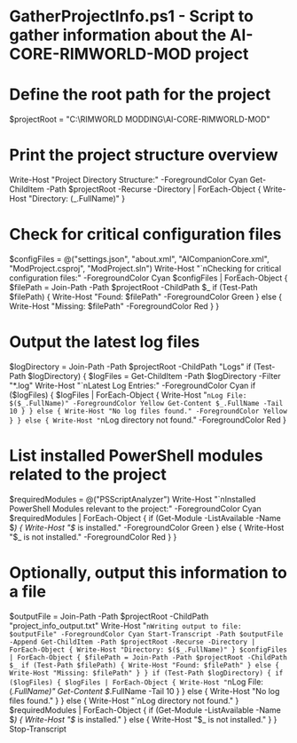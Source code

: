 # GatherProjectInfo.ps1 - Script to gather information about the AI-CORE-RIMWORLD-MOD project

# Define the root path for the project
$projectRoot = "C:\RIMWORLD MODDING\AI-CORE-RIMWORLD-MOD"

# Print the project structure overview
Write-Host "Project Directory Structure:" -ForegroundColor Cyan
Get-ChildItem -Path $projectRoot -Recurse -Directory | ForEach-Object { Write-Host "Directory: $($_.FullName)" }

# Check for critical configuration files
$configFiles = @("settings.json", "about.xml", "AICompanionCore.xml", "ModProject.csproj", "ModProject.sln")
Write-Host "`nChecking for critical configuration files:" -ForegroundColor Cyan
$configFiles | ForEach-Object {
    $filePath = Join-Path -Path $projectRoot -ChildPath $_
    if (Test-Path $filePath) {
        Write-Host "Found: $filePath" -ForegroundColor Green
    } else {
        Write-Host "Missing: $filePath" -ForegroundColor Red
    }
}

# Output the latest log files
$logDirectory = Join-Path -Path $projectRoot -ChildPath "Logs"
if (Test-Path $logDirectory) {
    $logFiles = Get-ChildItem -Path $logDirectory -Filter "*.log"
    Write-Host "`nLatest Log Entries:" -ForegroundColor Cyan
    if ($logFiles) {
        $logFiles | ForEach-Object {
            Write-Host "`nLog File: $($_.FullName)" -ForegroundColor Yellow
            Get-Content $_.FullName -Tail 10
        }
    } else {
        Write-Host "No log files found." -ForegroundColor Yellow
    }
} else {
    Write-Host "`nLog directory not found." -ForegroundColor Red
}

# List installed PowerShell modules related to the project
$requiredModules = @("PSScriptAnalyzer")
Write-Host "`nInstalled PowerShell Modules relevant to the project:" -ForegroundColor Cyan
$requiredModules | ForEach-Object {
    if (Get-Module -ListAvailable -Name $_) {
        Write-Host "$_ is installed." -ForegroundColor Green
    } else {
        Write-Host "$_ is not installed." -ForegroundColor Red
    }
}

# Optionally, output this information to a file
$outputFile = Join-Path -Path $projectRoot -ChildPath "project_info_output.txt"
Write-Host "`nWriting output to file: $outputFile" -ForegroundColor Cyan
Start-Transcript -Path $outputFile -Append
Get-ChildItem -Path $projectRoot -Recurse -Directory | ForEach-Object { Write-Host "Directory: $($_.FullName)" }
$configFiles | ForEach-Object {
    $filePath = Join-Path -Path $projectRoot -ChildPath $_
    if (Test-Path $filePath) {
        Write-Host "Found: $filePath"
    } else {
        Write-Host "Missing: $filePath"
    }
}
if (Test-Path $logDirectory) {
    if ($logFiles) {
        $logFiles | ForEach-Object {
            Write-Host "`nLog File: $($_.FullName)"
            Get-Content $_.FullName -Tail 10
        }
    } else {
        Write-Host "No log files found."
    }
} else {
    Write-Host "`nLog directory not found."
}
$requiredModules | ForEach-Object {
    if (Get-Module -ListAvailable -Name $_) {
        Write-Host "$_ is installed."
    } else {
        Write-Host "$_ is not installed."
    }
}
Stop-Transcript
